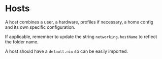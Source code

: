 # Hosts

A host combines a user, a hardware, profiles if necessary, a home config and its own specific configuration.

If applicable, remember to update the string `networking.hostName` to reflect the folder name.

A host should have a `default.nix` so can be easily imported.
